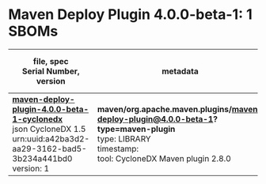 Maven Deploy Plugin 4.0.0-beta-1: 1 SBOMs
=======

| file, spec<br>Serial Number, version| metadata | components<br>by type<br>- libs purl types |
| ----------------------------------- | -------- | ------------------------------------------ |
| **[maven-deploy-plugin-4.0.0-beta-1-cyclonedx](maven/org.apache.maven.plugins/maven-deploy-plugin/4.0.0-beta-1/maven-deploy-plugin-4.0.0-beta-1-cyclonedx.json)**<br>json CycloneDX 1.5<br>urn:uuid:a42ba3d2-aa29-3162-bad5-3b234a441bd0<br>version: 1 | **maven/org.apache.maven.plugins/maven-deploy-plugin@4.0.0-beta-1?type=maven-plugin**<br>type: LIBRARY<br>timestamp: <br>tool: CycloneDX Maven plugin 2.8.0 | 9<br>`library`: 9 <br>- `maven`: 9  |
